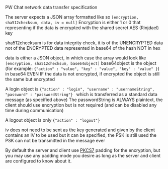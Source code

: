 PW Chat network data transfer specification

The server expects a JSON array formatted like so
`[encryption, sha512checksum, data, iv = null]`
Encryption is either 1 or 0 that representing if the data is encrypted with
the shared secret AES (Rinjdael) key

sha512checksum is for data integrity check, it is of the UNENCRYPTED data
not of the ENCRYPTED data represented in base64 of the hash NOT in hex

data is either a JSON object, in which case the array would look like
`[encryption, sha512checksum, base64object]`
base64object is the object (for example:
`{"action" : "value", "key" : "value", "key" : "value" }`)
in base64 EVEN IF the data is not encrypted, if encrypted
the object is still the same but encrypted

A login object is
`{"action" : "login", "username" : "usernameString", "password" : "passwordString"} `
which is transferred as a standard data message (as specified above)
The passwordString is ALWAYS plaintext, the client should use encryption
but is not required (and can be disabled any time during communication)

A logout object is only
`{"action" : "logout"}`

iv does not need to be sent as the key generated and given by the client
contains an IV to be used but it can be specified, the PSK is still used
the PSK can not be transmitted in the message ever

By default the server and client use [PKCS7](http://tools.ietf.org/html/rfc5652#section-6.3) padding for the encryption, but
you may use any padding mode you desire as long as the server and client
are configured to know about it.